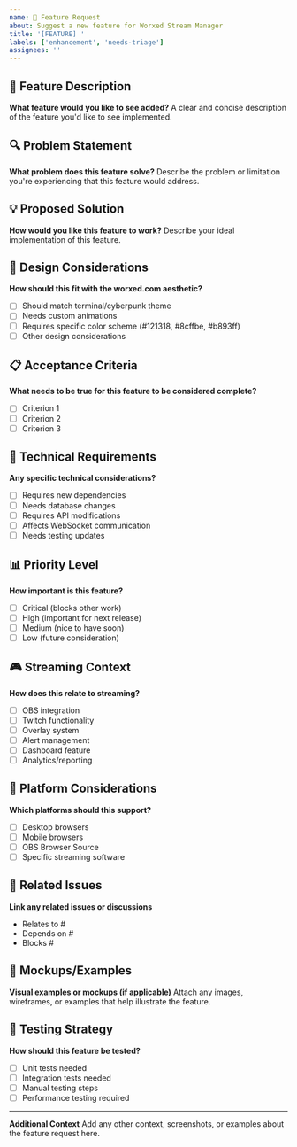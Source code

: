 ```yaml
---
name: 🚀 Feature Request
about: Suggest a new feature for Worxed Stream Manager
title: '[FEATURE] '
labels: ['enhancement', 'needs-triage']
assignees: ''
---
```


## 🎯 Feature Description
**What feature would you like to see added?**
A clear and concise description of the feature you'd like to see implemented.

## 🔍 Problem Statement
**What problem does this feature solve?**
Describe the problem or limitation you're experiencing that this feature would address.

## 💡 Proposed Solution
**How would you like this feature to work?**
Describe your ideal implementation of this feature.

## 🎨 Design Considerations
**How should this fit with the worxed.com aesthetic?**
- [ ] Should match terminal/cyberpunk theme
- [ ] Needs custom animations
- [ ] Requires specific color scheme (#121318, #8cffbe, #b893ff)
- [ ] Other design considerations

## 📋 Acceptance Criteria
**What needs to be true for this feature to be considered complete?**
- [ ] Criterion 1
- [ ] Criterion 2
- [ ] Criterion 3

## 🔧 Technical Requirements
**Any specific technical considerations?**
- [ ] Requires new dependencies
- [ ] Needs database changes
- [ ] Requires API modifications
- [ ] Affects WebSocket communication
- [ ] Needs testing updates

## 📊 Priority Level
**How important is this feature?**
- [ ] Critical (blocks other work)
- [ ] High (important for next release)
- [ ] Medium (nice to have soon)
- [ ] Low (future consideration)

## 🎮 Streaming Context
**How does this relate to streaming?**
- [ ] OBS integration
- [ ] Twitch functionality
- [ ] Overlay system
- [ ] Alert management
- [ ] Dashboard feature
- [ ] Analytics/reporting

## 📱 Platform Considerations
**Which platforms should this support?**
- [ ] Desktop browsers
- [ ] Mobile browsers
- [ ] OBS Browser Source
- [ ] Specific streaming software

## 🔗 Related Issues
**Link any related issues or discussions**
- Relates to #
- Depends on #
- Blocks #

## 📸 Mockups/Examples
**Visual examples or mockups (if applicable)**
Attach any images, wireframes, or examples that help illustrate the feature.

## 🧪 Testing Strategy
**How should this feature be tested?**
- [ ] Unit tests needed
- [ ] Integration tests needed
- [ ] Manual testing steps
- [ ] Performance testing required

---

**Additional Context**
Add any other context, screenshots, or examples about the feature request here. 